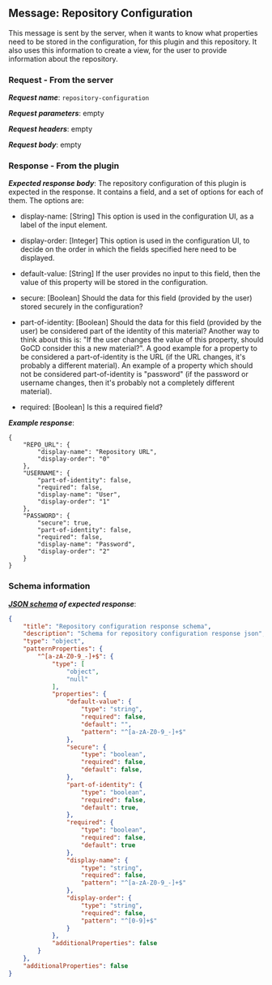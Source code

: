 ## Message: Repository Configuration
 
This message is sent by the server, when it wants to know what properties need to be stored in the configuration, for
this plugin and this repository. It also uses this information to create a view, for the user to provide information about the repository.

### Request - From the server

***Request name***: ```repository-configuration```

***Request parameters***: empty

***Request headers***: empty

***Request body***: empty

### Response - From the plugin

***Expected response body***: The repository configuration of this plugin is expected in the response. It contains a field, and a set of options for each of them. The options are:

* display-name: [String] This option is used in the configuration UI, as a label of the input element.

* display-order: [Integer] This option is used in the configuration UI, to decide on the order in which the fields specified here need to be displayed.

* default-value: [String] If the user provides no input to this field, then the value of this property will be stored in the configuration.

* secure: [Boolean] Should the data for this field (provided by the user) stored securely in the configuration?

* part-of-identity: [Boolean] Should the data for this field (provided by the user) be considered part of the identity of this material? Another way to think about this is: "If the user changes the value of this property, should GoCD consider this a new material?". A good example for a property to be considered a part-of-identity is the URL (if the URL changes, it's probably a different material). An example of a property which should not be considered part-of-identity is "password" (if the password or username changes, then it's probably not a completely different material).

* required: [Boolean] Is this a required field?

***Example response***:
```{json}
{
    "REPO_URL": {
        "display-name": "Repository URL",
        "display-order": "0"
    },
    "USERNAME": {
        "part-of-identity": false,
        "required": false,
        "display-name": "User",
        "display-order": "1"
    },
    "PASSWORD": {
        "secure": true,
        "part-of-identity": false,
        "required": false,
        "display-name": "Password",
        "display-order": "2"
    }
}
```

### Schema information

***[JSON schema](http://json-schema.org) of expected response***:
```json
{
    "title": "Repository configuration response schema",
    "description": "Schema for repository configuration response json",
    "type": "object",
    "patternProperties": {
        "^[a-zA-Z0-9_-]+$": {
            "type": [
                "object",
                "null"
            ],
            "properties": {
                "default-value": {
                    "type": "string",
                    "required": false,
                    "default": "",
                    "pattern": "^[a-zA-Z0-9_-]+$"
                },
                "secure": {
                    "type": "boolean",
                    "required": false,
                    "default": false,
                },
                "part-of-identity": {
                    "type": "boolean",
                    "required": false,
                    "default": true,
                },
                "required": {
                    "type": "boolean",
                    "required": false,
                    "default": true
                },
                "display-name": {
                    "type": "string",
                    "required": false,
                    "pattern": "^[a-zA-Z0-9_-]+$"
                },
                "display-order": {
                    "type": "string",
                    "required": false,
                    "pattern": "^[0-9]+$"
                }
            },
            "additionalProperties": false
        }
    },
    "additionalProperties": false
}
```
